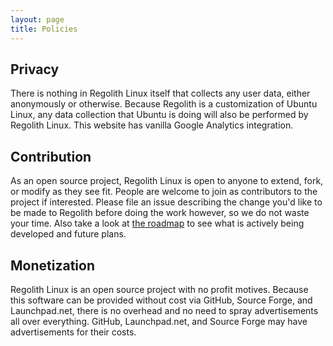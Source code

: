 ```yaml
---
layout: page
title: Policies
---
```


## Privacy

There is nothing in Regolith Linux itself that collects any user data, either anonymously or otherwise.  Because Regolith is a customization of Ubuntu Linux, any data collection that Ubuntu is doing will also be performed by Regolith Linux.  This website has vanilla Google Analytics integration.

## Contribution

As an open source project, Regolith Linux is open to anyone to extend, fork, or modify as they see fit.  People are welcome to join as contributors to the project if interested. Please file an issue describing the change you'd like to be made to Regolith before doing the work however, so we do not waste your time. Also take a look at [the roadmap](https://regolith-linux.org/news.html#roadmap) to see what is actively being developed and future plans.

## Monetization

Regolith Linux is an open source project with no profit motives.  Because this software can be provided without cost via GitHub, Source Forge, and Launchpad.net, there is no overhead and no need to spray advertisements all over everything.  GitHub, Launchpad.net, and Source Forge may have advertisements for their costs.
